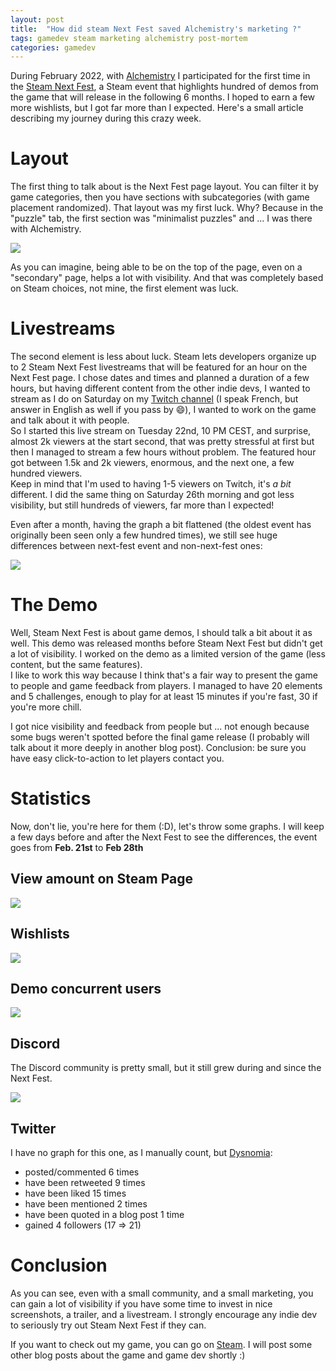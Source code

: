 ```yaml
---
layout: post
title:  "How did steam Next Fest saved Alchemistry's marketing ?"
tags: gamedev steam marketing alchemistry post-mortem
categories: gamedev
---
```


During February 2022, with [Alchemistry](https://store.steampowered.com/app/1730540/Alchemistry/) I participated for the first time in the [Steam Next Fest](https://store.steampowered.com/sale/nextfest), a Steam event that highlights hundred of demos from the game that will release in the following 6 months. I hoped to earn a few more wishlists, but I got far more than I expected. Here's a small article describing my journey during this crazy week.

# Layout

The first thing to talk about is the Next Fest page layout. You can filter it by game categories, then you have sections with subcategories (with game placement randomized). That layout was my first luck. Why? Because in the "puzzle" tab, the first section was "minimalist puzzles" and ... I was there with Alchemistry.

![](/assets/img/2022-02-21_185553_store.steampowered.com.webp)

As you can imagine, being able to be on the top of the page, even on a "secondary" page, helps a lot with visibility. And that was completely based on Steam choices, not mine, the first element was luck.

# Livestreams

The second element is less about luck. Steam lets developers organize up to 2 Steam Next Fest livestreams that will be featured for an hour on the Next Fest page. I chose dates and times and planned a duration of a few hours, but having different content from the other indie devs, I wanted to stream as I do on Saturday on my [Twitch channel](https://www.twitch.tv/elanis42) (I speak French, but answer in English as well if you pass by 😄), I wanted to work on the game and talk about it with people.  
So I started this live stream on Tuesday 22nd, 10 PM CEST, and surprise, almost 2k viewers at the start second, that was pretty stressful at first but then I managed to stream a few hours without problem. The featured hour got between 1.5k and 2k viewers, enormous, and the next one, a few hundred viewers.  
Keep in mind that I'm used to having 1-5 viewers on Twitch, it's *a bit* different.
I did the same thing on Saturday 26th morning and got less visibility, but still hundreds of viewers, far more than I expected!

Even after a month, having the graph a bit flattened (the oldest event has originally been seen only a few hundred times), we still see huge differences between next-fest event and non-next-fest ones:

![](/assets/img/2022-03-18_alchemistry-next-fest-events.webp)

# The Demo

Well, Steam Next Fest is about game demos, I should talk a bit about it as well. This demo was released months before Steam Next Fest but didn't get a lot of visibility. I worked on the demo as a limited version of the game (less content, but the same features).  
I like to work this way because I think that's a fair way to present the game to people and game feedback from players.
I managed to have 20 elements and 5 challenges, enough to play for at least 15 minutes if you're fast, 30 if you're more chill.  

I got nice visibility and feedback from people but ... not enough because some bugs weren't spotted before the final game release (I probably will talk about it more deeply in another blog post). Conclusion: be sure you have easy click-to-action to let players contact you.

# Statistics

Now, don't lie, you're here for them (:D), let's throw some graphs. I will keep a few days before and after the Next Fest to see the differences, the event goes from **Feb. 21st** to **Feb 28th**

## View amount on Steam Page

![](/assets/img/2022-02-21_2022-02-28_alchemistry-steam-store-visits.webp)

## Wishlists

![](/assets/img/2022-02-21_2022-02-28_alchemistry-steam-wishlists.webp)

## Demo concurrent users

![](/assets/img/2022-02-21_2022-02-28_alchemistry-demo-concurrent-players.webp)

## Discord

The Discord community is pretty small, but it still grew during and since the Next Fest.

![](/assets/img/2022-02-21_2022-02-28_alchemistry-discord.webp)

## Twitter

I have no graph for this one, as I manually count, but [Dysnomia](https://twitter.com/DysnomiaStudio):
 - posted/commented 6 times
 - have been retweeted 9 times
 - have been liked 15 times
 - have been mentioned 2 times
 - have been quoted in a blog post 1 time
 - gained 4 followers (17 => 21)

# Conclusion

As you can see, even with a small community, and a small marketing, you can gain a lot of visibility if you have some time to invest in nice screenshots, a trailer, and a livestream. I strongly encourage any indie dev to seriously try out Steam Next Fest if they can.  

If you want to check out my game, you can go on [Steam](https://store.steampowered.com/app/1730540/Alchemistry/). I will post some other blog posts about the game and game dev shortly :)